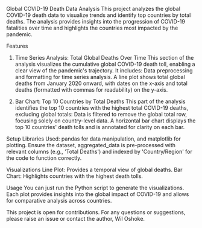 Global COVID-19 Death Data Analysis
This project analyzes the global COVID-19 death data to visualize trends and identify top countries by total deaths. The analysis provides insights into the progression of COVID-19 fatalities over time and highlights the countries most impacted by the pandemic.

Features
1. Time Series Analysis: Total Global Deaths Over Time
This section of the analysis visualizes the cumulative global COVID-19 death toll, enabling a clear view of the pandemic's trajectory. It includes:
Data preprocessing and formatting for time series analysis.
A line plot shows total global deaths from January 2020 onward, with dates on the x-axis and total deaths (formatted with commas for readability) on the y-axis.

2. Bar Chart: Top 10 Countries by Total Deaths
This part of the analysis identifies the top 10 countries with the highest total COVID-19 deaths, excluding global totals:
Data is filtered to remove the global total row, focusing solely on country-level data.
A horizontal bar chart displays the top 10 countries' death tolls and is annotated for clarity on each bar.

Setup
Libraries Used: pandas for data manipulation, and matplotlib for plotting.
Ensure the dataset, aggregated_data is pre-processed with relevant columns (e.g., 'Total Deaths') and indexed by 'Country/Region' for the code to function correctly.

Visualizations
Line Plot: Provides a temporal view of global deaths.
Bar Chart: Highlights countries with the highest death tolls.

Usage
You can just run the Python script to generate the visualizations. Each plot provides insights into the global impact of COVID-19 and allows for comparative analysis across countries.

This project is open for contributions. For any questions or suggestions, please raise an issue or contact the author, Wil Oshoke.
